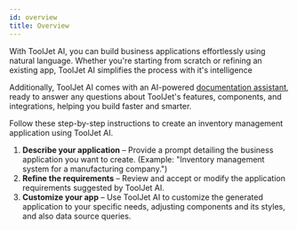 ```yaml
---
id: overview
title: Overview
---
```

With ToolJet AI, you can build business applications effortlessly using natural language. Whether you're starting from scratch or refining an existing app, ToolJet AI simplifies the process with it's intelligence

Additionally, ToolJet AI comes with an AI-powered [documentation assistant](/docs/tooljet-ai/ai-doc-assistant), ready to answer any questions about ToolJet's features, components, and integrations, helping you build faster and smarter.

Follow these step-by-step instructions to create an inventory management application using ToolJet AI. 
1. **Describe your application** – Provide a prompt detailing the business application you want to create. (Example: "Inventory management system for a manufacturing company.")
2. **Refine the requirements** – Review and accept or modify the application requirements suggested by ToolJet AI.
3. **Customize your app** – Use ToolJet AI to customize the generated application to your specific needs, adjusting components and its styles, and also data source queries.